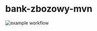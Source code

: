 # bank-zbozowy-mvn
![example workflow](https://github.com/raindelight/bank-zbozowy-mvn/actions/workflows/ci.yml/badge.svg)
